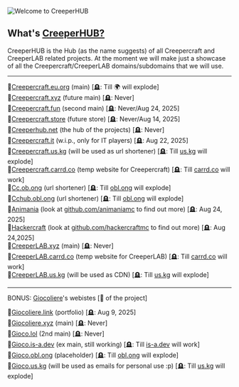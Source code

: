 ![Welcome to CreeperHUB](https://i.imgur.com/DX4XGtb.png)
## What's [CreeperHUB?](https://creeperhub.net) 

CreeperHUB is the Hub (as the name suggests) of all Creepercraft and CreeperLAB related projects.
At the moment we will make just a showcase of all the Creepercraft/CreeperLAB domains/subdomains that we will use.

------------------------------------------

👀[Creepercraft.eu.org](https://creepercraft.eu.org) (main) [🪦: Till 🌍 will explode] <br>
👀[Creepercraft.xyz](https://creepercraft.xyz) (future main) [🪦: Never]<br>
👀[Creepercraft.fun](https://creepercraft.fun) (second main) [🪦: Never/Aug 24, 2025]<br>
👀[Creepercraft.store](https://creepercraft.store) (future store) [🪦: Never/Aug 14, 2025]<br>
👀[Creeperhub.net](https://creeperhub.net) (the hub of the projects) [🪦: Never]<br>
👀[Creepercraft.it](https://creepercraft.it) (w.i.p., only for IT players) [🪦: Aug 22, 2025]<br>
👀[Creepercraft.us.kg](https://creepercraft.us.kg) (will be used as url shortener) [🪦: Till [us.kg](https://github.com/DigitalPlatDev/US.KG) will explode]<br>
👀[Creepercraft.carrd.co](https://creepercraft.carrd.co) (temp website for Creepercraft) [🪦: Till [carrd.co](https://carrd.co/) will work]<br>
👀[Cc.ob.ong](https://cc.obl.ong) (url shortener) [🪦: Till [obl.ong](https://github.com/obl-ong) will explode]<br>
👀[Cchub.obl.ong](https://cchub.obl.ong) (url shortener) [🪦: Till [obl.ong](https://github.com/obl-ong) will explode]<br>
👀[Animania](https://creepercraft.fun/animania) (look at [github.com/animaniamc](https://github.com/animaniamc) to find out more) [🪦: Aug 24, 2025]<br>
👀[Hackercraft](https://creepercraft.fun/hackercraft) (look at [github.com/hackercraftmc](https://github.com/hackercraftmc) to find out more) [🪦: Aug 24,2025]<br>
👀[CreeperLAB.xyz](https://creeperlab.xyz) (main) [🪦: Never]<br>
👀[CreeperLAB.carrd.co](https://creeperlab.carrd.co) (temp website for CreeperLAB) [🪦: Till [carrd.co](https://carrd.co/) will work]<br>
👀[CreeperLAB.us.kg](https://creeperlab.us.kg) (will be used as CDN) [🪦: Till [us.kg](https://github.com/DigitalPlatDev/US.KG) will explode]<br>

-------------------------------------------

BONUS: [Giocoliere](https://github.com/giocoliere)'s webistes [👑 of the project]

👀[Giocoliere.link](https://giocoliere.link) (portfolio) [🪦: Aug 9, 2025]<br>
👀[Giocoliere.xyz](https://giocoliere.xyz) (main) [🪦: Never]<br>
👀[Gioco.lol](https://gioco.lol) (2nd main) [🪦: Never]<br>
👀[Gioco.is-a.dev](https://gioco.is-a.dev) (ex main, still working) [🪦: Till [is-a.dev](https://github.com/is-a-dev) will work]<br>
👀[Gioco.obl.ong](https://gioco.obl.ong) (placeholder) [🪦: Till [obl.ong](https://github.com/obl-ong) will explode]<br>
👀[Gioco.us.kg](https://gioco.us.kg) (will be used as emails for personal use :p) [🪦: Till [us.kg](https://github.com/DigitalPlatDev/US.KG) will explode]<br>
